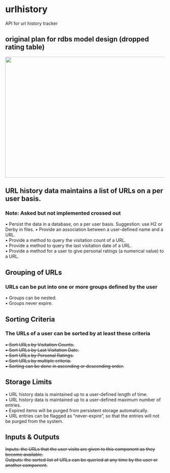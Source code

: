 # urlhistory
API for url history tracker

## original plan for rdbs model design (dropped rating table)
<img src="https://user-images.githubusercontent.com/31434297/193477450-d8a6b2c8-709b-4517-a6fd-10c854353d04.png" width="956" height="382"/>





## URL history data maintains a list of URLs on a per user basis.
### Note: Asked but not implemented crossed out
• Persist the data in a database, on a per user basis. Suggestion: use H2 or Derby in files.
• Provide an association between a user-defined name and a URL.\
• Provide a method to query the visitation count of a URL.\
• Provide a method to query the last visitation date of a URL.\
• Provide a method for a user to give personal ratings (a numerical value) to a URL.

## Grouping of URLs
### URLs can be put into one or more groups defined by the user

• Groups can be nested.\
• Groups never expire.

## Sorting Criteria
### The URLs of a user can be sorted by at least these criteria

~~• Sort URLs by Visitation Counts.~~\
~~• Sort URLs by Last Visitation Date.~~\
~~• Sort URLs by Personal Ratings.~~\
~~• Sort URLs by multiple criteria.~~\
~~• Sorting can be done in ascending or descending order.~~

## Storage Limits
• URL history data is maintained up to a user-defined length of time.\
• URL history data is maintained up to a user-defined maximum number of entries.\
• Expired items will be purged from persistent storage automatically.\
• URL entries can be flagged as “never-expire”, so that the entries will not be purged from the system.

## Inputs & Outputs
~~Inputs: the URLs that the user visits are given to this component as they become available.~~\
~~Outputs: the sorted list of URLs can be queried at any time by the user or another component.~~
